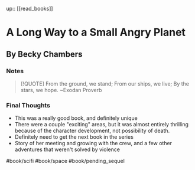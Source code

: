 up:: [[read_books]]

# A Long Way to a Small Angry Planet
## By Becky Chambers
### Notes
> [!QUOTE]
> From the ground, we stand;
> From our ships, we live;
> By the stars, we hope.
> ~Exodan Proverb

### Final Thoughts
- This was a really good book, and definitely unique
- There were a couple "exciting" areas, but it was almost entirely thrilling because of the character development, not possibility of death.
- Definitely need to get the next book in the series
- Story of her meeting and growing with the crew, and a few other adventures that weren't solved by violence

#book/scifi #book/space #book/pending_sequel 